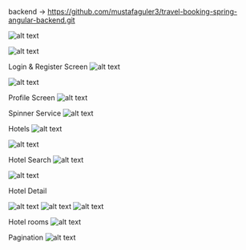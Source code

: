 backend -> https://github.com/mustafaguler3/travel-booking-spring-angular-backend.git

![alt text](image.png)

![alt text](image-1.png)

Login & Register Screen
![alt text](image-3.png)

![alt text](image-4.png)

Profile Screen
![alt text](image-5.png)

Spinner Service
![alt text](image-2.png)

Hotels 
![alt text](image-6.png)

![alt text](image-7.png)

Hotel Search
![alt text](image-15.png)

![alt text](image-16.png)

Hotel Detail

![alt text](image-11.png)
![alt text](image-9.png)
![alt text](image-12.png)

Hotel rooms
![alt text](image-14.png) 

Pagination
![alt text](image-13.png)
